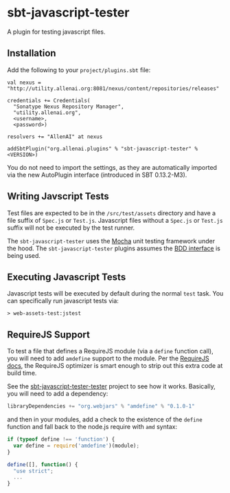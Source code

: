 # sbt-javascript-tester

A plugin for testing javascript files.

## Installation

Add the following to your `project/plugins.sbt` file:

    val nexus = "http://utility.allenai.org:8081/nexus/content/repositories/releases"

    credentials += Credentials(
      "Sonatype Nexus Repository Manager",
      "utility.allenai.org",
      <username>,
      <password>)

    resolvers += "AllenAI" at nexus

    addSbtPlugin("org.allenai.plugins" % "sbt-javascript-tester" % <VERSION>)

You do not need to import the settings, as they are automatically imported via the new AutoPlugin interface (introduced in SBT 0.13.2-M3).

## Writing Javscript Tests

Test files are expected to be in the `/src/test/assets` directory and have a file suffix of `Spec.js` or `Test.js`. Javascript files without a `Spec.js` or `Test.js` suffix will not be executed by the test runner.

The `sbt-javascript-tester` uses the [Mocha](http://visionmedia.github.io/mocha/) unit testing framework under the hood. The `sbt-javascript-tester` plugins assumes the [BDD interface](http://visionmedia.github.io/mocha/#interfaces) is being used.

## Executing Javascript Tests

Javascript tests will be executed by default during the normal `test` task. You can specifically run javascript tests via:

    > web-assets-test:jstest

## RequireJS Support

To test a file that defines a RequireJS module (via a `define` function call), you will need to add `amdefine` support to the module. Per the [RequireJS docs](http://requirejs.org/docs/node.html#nodeModules), the RequireJS optimizer is smart enough to strip out this extra code at build time.

See the [sbt-javascript-tester-tester](sbt-javascript-tester-tester) project to see how it works. Basically, you will need to add a dependency:

```scala
libraryDependencies += "org.webjars" % "amdefine" % "0.1.0-1"
```

and then in your modules, add a check to the existence of the `define` function and fall back to the node.js require with `amd` syntax:

```javascript
if (typeof define !== 'function') {
  var define = require('amdefine')(module);
}

define([], function() {
  "use strict";
  ...
}
```
